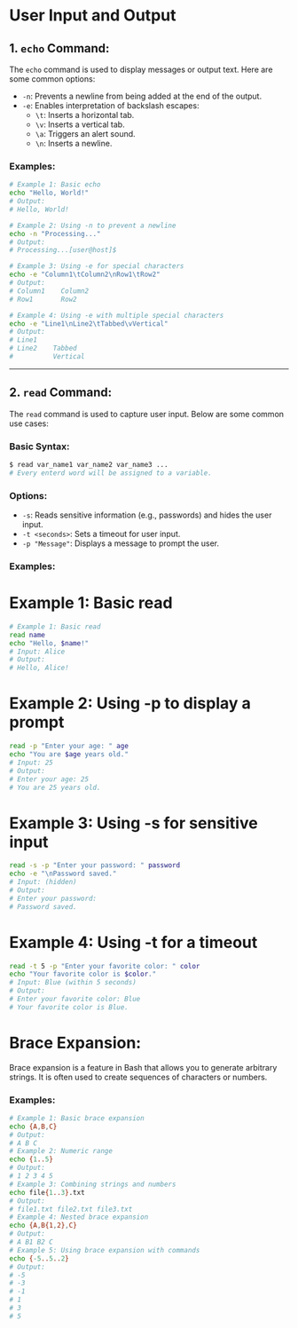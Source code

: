 # User Input and Output

## 1. `echo` Command:
The `echo` command is used to display messages or output text. Here are some common options:

- `-n`: Prevents a newline from being added at the end of the output.
- `-e`: Enables interpretation of backslash escapes:
   - `\t`: Inserts a horizontal tab.
   - `\v`: Inserts a vertical tab.
   - `\a`: Triggers an alert sound.
   - `\n`: Inserts a newline.
### Examples:
```bash
# Example 1: Basic echo
echo "Hello, World!"
# Output:
# Hello, World!

# Example 2: Using -n to prevent a newline
echo -n "Processing..."
# Output:
# Processing...[user@host]$ 

# Example 3: Using -e for special characters
echo -e "Column1\tColumn2\nRow1\tRow2"
# Output:
# Column1    Column2
# Row1       Row2

# Example 4: Using -e with multiple special characters
echo -e "Line1\nLine2\tTabbed\vVertical"
# Output:
# Line1
# Line2    Tabbed
#          Vertical
```

---

## 2. `read` Command:
The `read` command is used to capture user input. Below are some common use cases:

### Basic Syntax:
```bash
$ read var_name1 var_name2 var_name3 ...
# Every enterd word will be assigned to a variable.
```

### Options:
- `-s`: Reads sensitive information (e.g., passwords) and hides the user input.
- `-t <seconds>`: Sets a timeout for user input.
- `-p "Message"`: Displays a message to prompt the user.

### Examples:

# Example 1: Basic read
```bash
# Example 1: Basic read
read name
echo "Hello, $name!"
# Input: Alice
# Output:
# Hello, Alice!
```

# Example 2: Using -p to display a prompt
```bash
read -p "Enter your age: " age
echo "You are $age years old."
# Input: 25
# Output:
# Enter your age: 25
# You are 25 years old.
```
# Example 3: Using -s for sensitive input

```bash
read -s -p "Enter your password: " password
echo -e "\nPassword saved."
# Input: (hidden)
# Output:
# Enter your password: 
# Password saved.
```
# Example 4: Using -t for a timeout

```bash
read -t 5 -p "Enter your favorite color: " color
echo "Your favorite color is $color."
# Input: Blue (within 5 seconds)
# Output:
# Enter your favorite color: Blue
# Your favorite color is Blue.
```


# Brace Expansion:
Brace expansion is a feature in Bash that allows you to generate arbitrary strings. It is often used to create sequences of characters or numbers.
### Examples:
```bash
# Example 1: Basic brace expansion
echo {A,B,C}
# Output:
# A B C
# Example 2: Numeric range
echo {1..5}
# Output:
# 1 2 3 4 5
# Example 3: Combining strings and numbers
echo file{1..3}.txt
# Output:
# file1.txt file2.txt file3.txt
# Example 4: Nested brace expansion
echo {A,B{1,2},C}
# Output:
# A B1 B2 C
# Example 5: Using brace expansion with commands
echo {-5..5..2}
# Output:
# -5
# -3
# -1
# 1
# 3
# 5
```